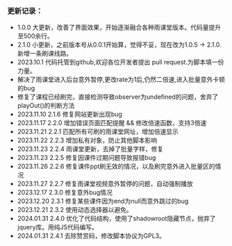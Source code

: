 ### 更新记录：
+ 1.0.0 大更新，改善了界面效果，开始逐渐融合各种雨课堂版本。代码量提升至500余行。
+ 2.1.0 小更新，之前版本号从0.0.1开始算，觉得不妥，现在改为1.0.5 -> 2.1.0.新增一条刷课线路。
+ 2023.10.1 代码托管到github,欢迎各位开发者提出 pull request.为脚本填一份力量。
+ 解决了雨课堂进入后台意外暂停,更改rate为1后,仍然二倍速,进入批量意外卡顿的bug
+ 修复了课程已经刷完，直接检测导致observer为undefined的问题，舍弃了playOut()的判断方法
+ 2023.11.10 2.1.6 修复网站更新出现bug
+ 2023.11.17 2.2.0 增加错误页面匹配提醒 && 修改倍速函数，支持3倍速
+ 2023.11.21 2.2.1 匹配所有可刷的雨课堂网址，增加倍速显示
+ 2023.11.22 2.2.3 增加私有对象，防止其他脚本影响
+ 2023.11.23 2.2.4 雨课堂更新，去掉了批量字样，修复
+ 2023.11.23 2.2.5 修复因课件过期问题导致报错bug
+ 2023.11.26 2.2.6 修复课件ppt刷无效的情况，以及刷完意外进入批量区的情况
+ 2023.11.27 2.2.7 修复雨课堂视频意外暂停的问题，自动强制播放
+ 2023.12.17 2.3.0 修复意外bug情况
+ 2023.12.20 2.3.1 修复某些课件因为end为null而意外跳过的bug
+ 2023.12.21 2.3.2 使用动态选择器以避免。
+ 2024.01.31 2.4.0 优化了代码结构，使用了shadowroot隐藏节点，抛弃了jquery库。用纯JS代码编写。
+ 2024.01.31 2.4.1 去除赞赏码，修改脚本协议为GPL3。